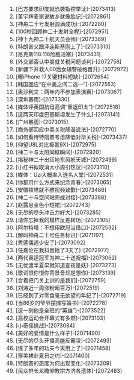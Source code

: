 
1. [巴方要求印度就恐袭指控举证]-[2073413]
1. [董宇辉麦家说故乡就像胎记]-[2072861]
1. [神舟二十号发射圆满成功]-[2072280]
1. [100秒回顾神二十发射全程]-[2072951]
1. [神十九神二十航天员会师]-[2073389]
1. [特朗普又跟泽连斯基刚上了]-[2073313]
1. [尼克斯118:116险胜活塞]-[2073431]
1. [外交部否认中美就关税问题谈判]-[2072758]
1. [新疆下井救人00后女辅警破格晋升]-[2072972]
1. [曝iPhone 17关键材料短缺]-[2072654]
1. [韩国回应“在中美之间二选一”]-[2072553]
1. [奥沙利文：两年内不参加表演赛]-[2073067]
1. [深圳暴雨]-[2073330]
1. [媒体评英国航母高调“重返印太”]-[2072518]
1. [这两天印度巴基斯坦发生了什么]-[2073141]
1. [广州暴雨]-[2073015]
1. [商务部回应中美关税降温说法]-[2072770]
1. [如何看待特朗普考虑降低对华关税]-[2073437]
1. [仰望U8L对比极氪9X]-[2072975]
1. [神二十与太阳同框瞬间]-[2072920]
1. [揭秘神二十出征地东风航天城]-[2072499]
1. [小红书拟取消大小周引热议]-[2073110]
1. [媒体：Uzi大概率入选名人堂]-[2072531]
1. [你都用什么方式来纪念青春]-[2073065]
1. [安徽铁塔就不雅视频致歉]-[2073486]
1. [神二十与空间站完成对接]-[2073388]
1. [赵露思金色小短裙]-[2072743]
1. [无尽的尽头冲击力好大]-[2073285]
1. [请你忘掉我的模样反差转场]-[2073105]
1. [阿尔特塔：不想用欧冠当借口]-[2072532]
1. [解码神舟二十号任务标识]-[2071197]
1. [秀莲偶遇少安了]-[2073092]
1. [任嘉伦在我抖音摇了3天了]-[2072977]
1. [两代奥运冠军为神二十送祝福]-[2073062]
1. [无忧渡半夏早就知道宣夜是妖]-[2073273]
1. [歌词恨你恨你背景音却是想你]-[2073139]
1. [合着把门关上训的是我们]-[2072759]
1. [刘涛近一周涨粉超百万]-[2072519]
1. [已经到了对零食毫无欲望的年纪了]-[2072719]
1. [当86岁的爷爷摆摊写婚书]-[2072278]
1. [这一刻他是全班的“英雄”]-[2073522]
1. [高校运动会开幕式有多燃]-[2073103]
1. [小奇摇挑战]-[2073084]
1. [美好的爱情是什么样子]-[2071490]
1. [无尽的尽头开播高能反霸凌]-[2072493]
1. [练了多年的功夫今天用上了]-[2071458]
1. [穿美裙赴夏日之约]-[2071400]
1. [特朗普的态度为何出现变化]-[2073209]
1. [民众排长龙瞻仰教宗方济各遗体]-[2072483]